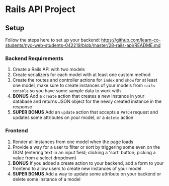 # Rails API Project

## Setup

Follow the steps here to set up your backend:
https://github.com/learn-co-students/nyc-web-students-042219/blob/master/28-rails-api/README.md

### Backend Requirements

1. Create a Rails API with two models
1. Create serializers for each model with at least one custom method
1. Create the routes and controller actions for `index` and `show` for at least one model, make sure to create instances of your models from `rails console` so you have some sample data to work with
1. **BONUS** Add a `create` action that creates a new instance in your database and returns JSON object for the newly created instance in the response
1. **SUPER BONUS** Add an `update` action that accepts a `PATCH` request and updates some attributes on your model, or a `delete` action

### Frontend

1. Render all instances from one model when the page loads
1. Provide a way for a user to filter or sort by triggering some even on the DOM (entering text in an input field; clicking a 'sort' button; picking a value from a select dropdown)
1. **BONUS** If you added a create action to your backend, add a form to your frontend to allow users to create new instances of your model
1. **SUPER BONUS** Add a way to update some attribute on your backend or delete some instance of a model
